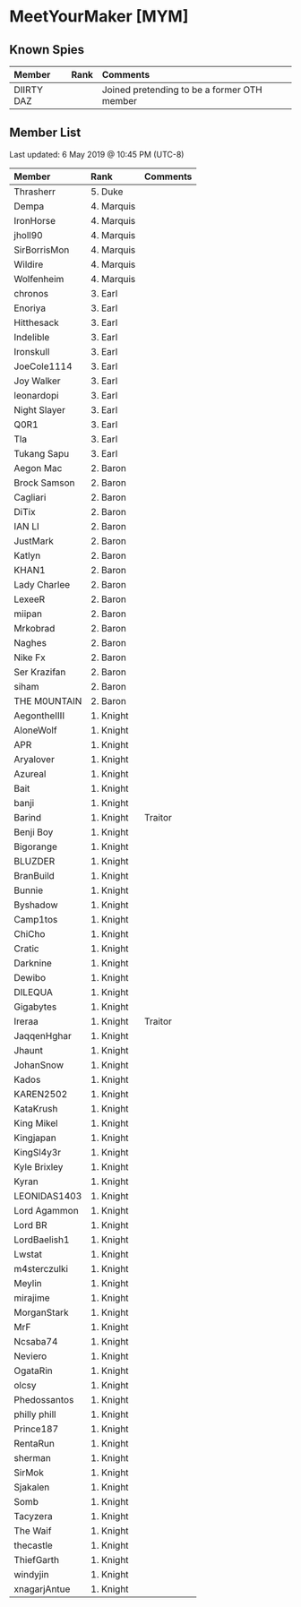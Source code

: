 <!-- TITLE: MYM -->

# MeetYourMaker [MYM]
## Known Spies

Member | Rank | Comments
:--- | :--- | :---
DIIRTY DAZ | | Joined pretending to be a former OTH member

## Member List

Last updated: 6 May 2019 @ 10:45 PM (UTC-8)

Member | Rank | Comments
:--- | :--- | :---
Thrasherr | 5. Duke | 
Dempa | 4. Marquis | 
IronHorse | 4. Marquis | 
jholl90 | 4. Marquis | 
SirBorrisMon | 4. Marquis | 
Wildire | 4. Marquis | 
Wolfenheim | 4. Marquis | 
chronos | 3. Earl | 
Enoriya | 3. Earl | 
Hitthesack | 3. Earl | 
Indelible | 3. Earl | 
Ironskull | 3. Earl | 
JoeCole1114 | 3. Earl | 
Joy Walker | 3. Earl | 
leonardopi | 3. Earl | 
Night Slayer | 3. Earl | 
Q0R1 | 3. Earl | 
Tla | 3. Earl | 
Tukang Sapu | 3. Earl | 
Aegon Mac | 2. Baron | 
Brock Samson | 2. Baron | 
Cagliari | 2. Baron | 
DiTix | 2. Baron | 
IAN LI | 2. Baron | 
JustMark | 2. Baron | 
Katlyn | 2. Baron | 
KHAN1 | 2. Baron | 
Lady Charlee | 2. Baron | 
LexeeR | 2. Baron | 
miipan | 2. Baron | 
Mrkobrad | 2. Baron | 
Naghes | 2. Baron | 
Nike Fx | 2. Baron | 
Ser Krazifan | 2. Baron | 
siham | 2. Baron | 
THE M0UNTAIN | 2. Baron | 
AegontheIIII | 1. Knight | 
AloneWolf | 1. Knight | 
APR | 1. Knight | 
Aryalover | 1. Knight | 
Azureal | 1. Knight | 
Bait | 1. Knight | 
banji | 1. Knight | 
Barind | 1. Knight | Traitor
Benji Boy | 1. Knight | 
Bigorange | 1. Knight | 
BLUZDER | 1. Knight | 
BranBuild | 1. Knight | 
Bunnie | 1. Knight | 
Byshadow | 1. Knight | 
Camp1tos | 1. Knight | 
ChiCho | 1. Knight | 
Cratic | 1. Knight | 
Darknine | 1. Knight | 
Dewibo | 1. Knight | 
DILEQUA | 1. Knight | 
Gigabytes | 1. Knight | 
Ireraa | 1. Knight | Traitor
JaqqenHghar | 1. Knight | 
Jhaunt | 1. Knight | 
JohanSnow | 1. Knight | 
Kados | 1. Knight | 
KAREN2502 | 1. Knight | 
KataKrush | 1. Knight | 
King Mikel | 1. Knight | 
Kingjapan | 1. Knight | 
KingSl4y3r | 1. Knight | 
Kyle Brixley | 1. Knight | 
Kyran | 1. Knight | 
LEONIDAS1403 | 1. Knight | 
Lord Agammon | 1. Knight | 
Lord BR | 1. Knight | 
LordBaelish1 | 1. Knight | 
Lwstat | 1. Knight | 
m4sterczulki | 1. Knight | 
Meylin | 1. Knight | 
mirajime | 1. Knight | 
MorganStark | 1. Knight | 
MrF | 1. Knight | 
Ncsaba74 | 1. Knight | 
Neviero | 1. Knight | 
OgataRin | 1. Knight | 
olcsy | 1. Knight | 
Phedossantos | 1. Knight | 
philly phill | 1. Knight | 
Prince187 | 1. Knight | 
RentaRun | 1. Knight | 
sherman | 1. Knight | 
SirMok | 1. Knight | 
Sjakalen | 1. Knight | 
Somb | 1. Knight | 
Tacyzera | 1. Knight | 
The Waif | 1. Knight | 
thecastle | 1. Knight | 
ThiefGarth | 1. Knight | 
windyjin | 1. Knight | 
xnagarjAntue | 1. Knight | 
